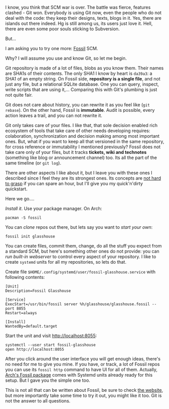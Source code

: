 <!-- 
.. link: 
.. description: Fossil, source code management tool, is one of the newer ones you should pay attention to.
.. tags: fossil, scm, git
.. date: 2015/12/14 23:06:04
.. title: Fossil keeps more than just your code
.. slug: fossil-keeps-more-than-just-your-code
-->

I know, you think that SCM war is over. The battle was fierce, features clashed - Git won. Everybody is using Git now, even the people who do not deal with the code: they keep their designs, texts, blogs in it. Yes, there are islands out there indeed. Hg is still among us, its users just love it. Hell, there are even some poor souls sticking to Subversion.

But...

I am asking you to try one more: [Fossil](http://fossil-scm.org) SCM.

Why? I will assume you use and know Git, so let me begin.

Git repository is made of a lot of files, blobs as you know them. Their names are SHA1s of their contents. The only SHA1 I know by heart is `da39a3`: a SHA1 of an empty string. On Fossil side, **repository is a single file**, and not just any file, but a relational SQLite database. One you can query, inspect, write scripts that are using it,... Comparing this with Git's plumbing is just not quite fair.

Git does not care about history, you can rewrite it as you feel like (`git rebase`). On the other hand, Fossil is **immutable**. Audit is possible, every action leaves a trail, and you can not rewrite it.

Git only takes care of your files. I like that, that sole decision enabled rich ecosystem of tools that take care of other needs developing requires: colaboration, synchronization and decision making among most important ones. But, what if you want to keep all that versioned in the same repository, for cross reference or immutability I mentioned previously? Fossil does not take care only of your files, but it tracks **tickets, wiki and technotes** (something like blog or announcement channel) too. Its all the part of the same timeline (or `git log`).

There are other aspects I like about it, but I leave you with these ones I described since I feel they are its strongest ones. Its concepts are [not hard to grasp](http://fossil-scm.org/index.html/doc/trunk/www/concepts.wiki) if you can spare an hour, but I'll give you my quick'n'dirty quickstart.

Here we go....

*Install it*. Use your package manager. On Arch:

```
pacman -S fossil
```

You can *clone* repos out there, but lets say you want to *start your own*:

```
fossil init glasshouse
```

You can create files, commit them, change, do all the stuff you expect from a standard SCM, but here's something other ones do not provide: you can *run built-in webserver* to control every aspect of your repository. I like to create `systemd` units for all my repositories, so lets do that.

Create file `$HOME/.config/systemd/user/fossil-glasshouse.service` with following contents:

```
[Unit]
Description=Fossil Glasshouse

[Service]
ExecStart=/usr/bin/fossil server %h/glasshouse/glasshouse.fossil --port 8055
Restart=always

[Install]
WantedBy=default.target
```

Start the unit and visit [http://localhost:8055](http://localhost:8055):

```
systemctl --user start fossil-glasshouse
open http://localhost:8055
```

After you click around the user interface you will get enough ideas, there's no need for me to give you mine. If you have, or track, a lot of Fossil repos you can use its `fossil http` command to have UI for all of them. Actually, [Arch's Fossil package](https://www.archlinux.org/packages/community/x86_64/fossil/) comes with Systemd units already ready for this setup. But I gave you the simple one too.

This is not all that can be written about Fossil, be sure to check [the website](http://fossil-scm.org), but more importantly take some time to try it out, you might like it too. Git is not the answer to all questions.
